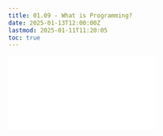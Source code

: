 ```yaml
---
title: 01.09 - What is Programming?
date: 2025-01-13T12:00:00Z
lastmod: 2025-01-11T11:20:05
toc: true
---
```


![Link to included file contents](../../../../coding/what-is-programming.md)
